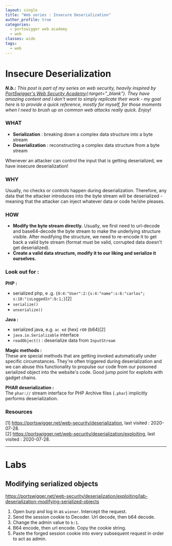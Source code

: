 ```yaml
---
layout: single
title: "Web series : Insecure Deserialization"
author_profile: true
categories:
  - portswigger web academy
  - web
classes: wide
tags:
  - web
---
```


# Insecure Deserialization

***N.b.:*** *This post is part of my series on web security, heavily inspired by [PortSwigger's Web Security Academy](https://portswigger.net/web-security){:target="_blank"}. They have amazing content and I don't want to simply replicate their work - my goal here is to provide a quick reference, mostly for myself, for those moments when I need to brush up on common web attacks really quick. Enjoy!*

### WHAT
* __Serialization__ : breaking down a complex data structure into a byte stream
* __Deserialization__ : reconstructing a complex data structure from a byte stream

Whenever an attacker can control the input that is getting deserialized, we have insecure deserialization!

### WHY
Usually, no checks or controls happen during deserialization. Therefore, any data that the attacker introduces into the byte stream will be deserialized - meaning that the attacker can inject whatever data or code he/she pleases.

### HOW
* __Modify the byte stream directly.__ Usually, we first need to url-decode and base64-decode the byte stream to make the underlying structure visible. After modifying the structure, we need to re-encode it to get back a valid byte stream (format must be valid, corrupted data doesn't get deserialized).   
* __Create a valid data structure, modify it to our liking and serialize it ourselves.__


### Look out for :
__PHP :__
* serialized php, e .g. `{O:4:"User":2:{s:4:"name":s:6:"carlos"; s:10:"isLoggedIn":b:1;}`[2]
* `serialize()`
* `unserialize()`

__Java :__
* serialized java, e.g. `ac ed` (hex) `rO0` (b64)[2]
* `java.io.Serializable` interface
* `readObject()` : deserialize data from `InputStream`

__Magic methods :__  
These are special methods that are getting invoked automatically under specific circumstances. They're often triggered during deserialization and we can abuse this functionality to propulse our code from our poisoned serialized object into the website's code. Good jump point for exploits with gadget chains.

__PHAR deserialization :__  
The `phar://` stream interface for PHP Archive files (`.phar`) implicitly performs deserialization.


### Resources
[1] https://portswigger.net/web-security/deserialization, last  visited : 2020-07-28.  
[2] https://portswigger.net/web-security/deserialization/exploiting, last visited : 2020-07-28.

-------

# Labs
## Modifying serialized objects
https://portswigger.net/web-security/deserialization/exploiting/lab-deserialization-modifying-serialized-objects

1. Open burp and log in as `wiener`. Intercept the request.
2. Send the session cookie to Decoder. Url decode, then b64 decode.
3. Change the admin value to `b:1`.
4. B64 encode, then url encode. Copy the cookie string.
5. Paste the forged session cookie into every subsequent request in order to act as admin.

